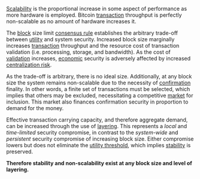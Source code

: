[Scalability](https://en.wikipedia.org/wiki/Scalability) is the proportional increase in some aspect of performance as more hardware is employed. Bitcoin [transaction](Glossary#transaction) throughput is perfectly non-scalable as no amount of hardware increases it.

The [block](Glossary#block) size limit [consensus rule](Glossary#rule) establishes the arbitrary trade-off between [utility](Glossary#utility) and system security. Increased block size marginally increases [transaction](Glossary#transaction) throughput and the resource cost of transaction validation (i.e. processing, storage, and bandwidth). As the cost of [validation](Glossary#validation) increases, [economic](Glossary#economy) security is adversely affected by increased [centralization risk](Centralization-Risk).

As the trade-off is arbitrary, there is no ideal size. Additionally, at any block size the system remains non-scalable due to the necessity of [confirmation](Glossary#confirmation) finality. In other words, a finite set of transactions must be selected, which implies that others may be excluded, necessitating a competitive [market](Glossary#market) for inclusion. This market also finances confirmation security in proportion to demand for the money.

Effective transaction carrying capacity, and therefore aggregate demand, can be increased through the use of [layering](Glossary#layering). This represents a *local* and *time-limited* security compromise, in contrast to the *system-wide* and *persistent* security compromise of increasing block size. Either compromise lowers but does not eliminate the [utility threshold](Utility-Threshold-Property), which implies [stability](Stability-Property) is preserved.

**Therefore stability and non-scalability exist at any block size and level of layering.**